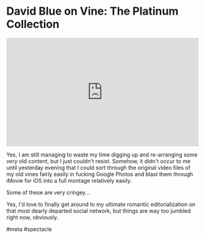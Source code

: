 # David Blue on Vine: The Platinum Collection

<div style="padding:56.25% 0 0 0;position:relative;"><iframe src="https://player.vimeo.com/video/350714498?autoplay=1&color=ff401a&title=0&byline=0&portrait=0" style="position:absolute;top:0;left:0;width:100%;height:100%;" frameborder="0" allow="autoplay; fullscreen" allowfullscreen></iframe></div><script src="https://player.vimeo.com/api/player.js"></script>

Yes, I am still managing to waste my time digging up and re-arranging some *very* old content, but I just couldn't resist. Somehow, it didn't occur to me until yesterday evening that I could sort through the original video files of my old vines fairly easily in fucking Google Photos and blast them through iMovie for iOS into a full montage relatively easily. 

Some of these are very cringey... 

Yes, I'd love to finally get around to my ultimate romantic editorialization on that most dearly departed social network, but things are way too jumbled right now, obviously.

#meta #spectacle